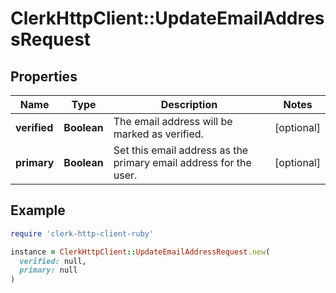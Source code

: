 # ClerkHttpClient::UpdateEmailAddressRequest

## Properties

| Name | Type | Description | Notes |
| ---- | ---- | ----------- | ----- |
| **verified** | **Boolean** | The email address will be marked as verified. | [optional] |
| **primary** | **Boolean** | Set this email address as the primary email address for the user. | [optional] |

## Example

```ruby
require 'clerk-http-client-ruby'

instance = ClerkHttpClient::UpdateEmailAddressRequest.new(
  verified: null,
  primary: null
)
```

